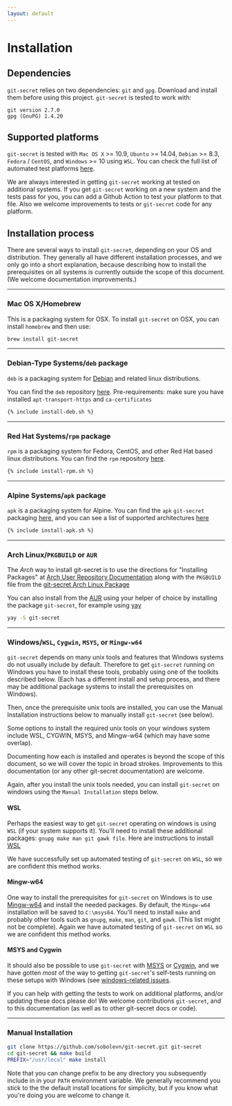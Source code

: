 ```yaml
---
layout: default
---
```


# Installation

## Dependencies

`git-secret` relies on two dependencies: `git` and `gpg`. Download and install them before using this project. `git-secret` is tested to work with:

```
git version 2.7.0
gpg (GnuPG) 1.4.20
```

## Supported platforms

`git-secret` is tested with `Mac OS X` >= 10.9, `Ubuntu` >= 14.04, `Debian` >= 8.3, `Fedora` / `CentOS`, and `Windows` >= 10 using `WSL`.
You can check the full list of automated test platforms
[here](https://github.com/sobolevn/git-secret/blob/master/.github/workflows/test.yml).

We are always interested in getting `git-secret` working at tested on additional systems.
If you get `git-secret` working on a new system and the tests pass for you, 
you can add a Github Action to test your platform to that file. 
Also we welcome improvements to tests or `git-secret` code for any platform.

## Installation process

There are several ways to install `git-secret`, depending on your OS and distribution.
They generally all have different installation processes, and we only go into 
a short explanation, because describing how to install the prerequisites on all
systems is currently outside the scope of this document. 
(We welcome documentation improvements.)

---

### Mac OS X/Homebrew

This is a packaging system for OSX. To install `git-secret` on OSX, you can install
`homebrew` and then use:

```bash
brew install git-secret
````

---

### Debian-Type Systems/`deb` package

`deb` is a packaging system for [Debian](https://www.debian.org/) and related linux
distributions.

You can find the `deb` repository [here](https://gitsecret.jfrog.io/artifactory/git-secret-deb/).
Pre-requirements: make sure you have installed `apt-transport-https` and `ca-certificates`

```bash
{% include install-deb.sh %}
```

---

### Red Hat Systems/`rpm` package

`rpm` is a packaging system for Fedora, CentOS, and other Red Hat based linux distributions.
You can find the `rpm` repository [here](https://gitsecret.jfrog.io/artifactory/git-secret-rpm/).

```bash
{% include install-rpm.sh %}
```

---

### Alpine Systems/`apk` package

`apk` is a packaging system for Alpine.
You can find the `apk` `git-secret` packaging 
[here](https://gitsecret.jfrog.io/artifactory/git-secret-apk/),
and you can see a list of supported architectures 
[here](https://github.com/sobolevn/git-secret/blob/master/utils/apk/meta.sh)

```bash
{% include install-apk.sh %}
```

---

### Arch Linux/`PKGBUILD` or `AUR`

The _Arch_ way to install git-secret is to use the directions for
"Installing Packages" at [Arch User Repository Documentation](https://wiki.archlinux.org/index.php/Arch_User_Repository#Installing_packages)
along with the `PKGBUILD` file from the [git-secret Arch Linux Package](https://aur.archlinux.org/packages/git-secret/)

You can also install from the [AUR](https://aur.archlinux.org/) using your helper of choice by
installing the package `git-secret`, for example using [yay](https://github.com/Jguer/yay)

```bash
yay -S git-secret
```

---

### Windows/`WSL`, `Cygwin`, `MSYS`, or `Mingw-w64`

`git-secret` depends on many unix tools and features that Windows systems do not usually
include by default.  Therefore to get `git-secret` running on Windows you have to 
install these tools, probably using one of the toolkits described below. 
(Each has a different install and setup process, and there may be additional 
package systems to install the prerequisites on Windows).

Then, once the prerequisite unix tools are installed,
you can use the Manual Installation instructions below to 
manually install `git-secret` (see below).  

Some options to install the required unix tools on your windows system include
WSL, CYGWIN, MSYS, and Mingw-w64 (which may have some overlap).

Documenting how each is installed and operates is beyond the scope of this document, 
so we will cover the topic in broad strokes. Improvements to this documentation
(or any other git-secret documentation) are welcome. 

Again, after you install the unix tools needed, you can install 
`git-secret` on windows using the `Manual Installation` steps below.

#### WSL

Perhaps the easiest way to get `git-secret` operating on windows is using `WSL`
(if your system supports it). 
You'll need to install these additional packages: `gnupg make man git gawk file`.
Here are instructions to install [WSL](https://docs.microsoft.com/en-us/windows/wsl/install)

We have successfully set up automated testing of `git-secret` on `WSL`, 
so we are confident this method works.

#### Mingw-w64

One way to install the prerequisites for `git-secret` on Windows is to use 
[Mingw-w64](https://www.mingw-w64.org/) and install the needed packages.
By default, the `Mingw-w64` installation will be saved to `C:\msys64`. You'll need to 
install `make` and probably other tools such as `gnupg`, `make`, `man`, `git`, and `gawk`. 
(This list might not be complete). Again we have automated testing of `git-secret` on `WSL`
so we are confident this method works.

#### MSYS and Cygwin

It should also be possible to use `git-secret` with [MSYS](https://www.msys2.org/)
or [Cygwin](https://www.cygwin.com/), and we have gotten _most_ of the way to getting
`git-secret`'s self-tests running on these setups with Windows (see 
[windows-related issues](https://github.com/sobolevn/git-secret/issues?q=is%3Aissue+is%3Aopen+windows).

If you can help with getting the tests to work on additional platforms, and/or updating
these docs please do!  We welcome contributions `git-secret`, and to this documentation 
(as well as to other git-secret docs or code).

---

### Manual Installation

```bash
git clone https://github.com/sobolevn/git-secret.git git-secret
cd git-secret && make build
PREFIX="/usr/local" make install
```

Note that you can change prefix to be any directory you subsequently include in in your `PATH`
environment variable. We generally recommend you stick to the the default 
install locations for simplicity, but if you know what you're doing you are welcome to change it.

